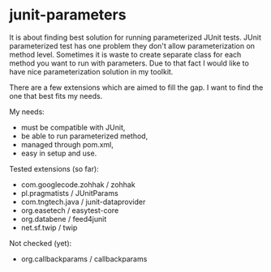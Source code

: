 junit-parameters
================

It is about finding best solution for running parameterized JUnit tests. JUnit parameterized test has one problem they don't allow parameterization on method level. Sometimes it is waste to create separate class for each method you want to run with parameters. Due to that fact I would like to have nice parameterization solution in my toolkit.

There are a few extensions which are aimed to fill the gap. I want to find the one that best fits my needs.

My needs:
- must be compatible with JUnit,
- be able to run parameterized method,
- managed through pom.xml,
- easy in setup and use.

Tested extensions (so far):
- com.googlecode.zohhak / zohhak
- pl.pragmatists / JUnitParams
- com.tngtech.java / junit-dataprovider
- org.easetech / easytest-core
- org.databene / feed4junit
- net.sf.twip / twip

Not checked (yet):
- org.callbackparams / callbackparams
